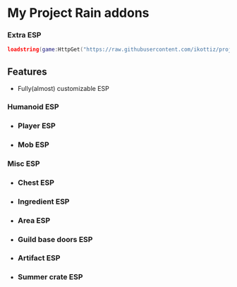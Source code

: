 # My Project Rain addons

### Extra ESP

```lua
loadstring(game:HttpGet("https://raw.githubusercontent.com/ikottiz/projectRainAddons/main/previousAddons"))()
```
## Features

- Fully(almost) customizable ESP
### Humanoid ESP
- ### Player ESP
- ### Mob ESP
### Misc ESP
- ### Chest ESP
- ### Ingredient ESP
- ### Area ESP
- ### Guild base doors ESP
- ### Artifact ESP
- ### Summer crate ESP
